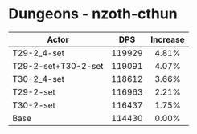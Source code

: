 # Dungeons - nzoth-cthun
| Actor | DPS | Increase |
|---|:---:|:---:|
|T29-2_4-set|119929|4.81%|
|T29-2-set+T30-2-set|119091|4.07%|
|T30-2_4-set|118612|3.66%|
|T29-2-set|116963|2.21%|
|T30-2-set|116437|1.75%|
|Base|114430|0.00%|
